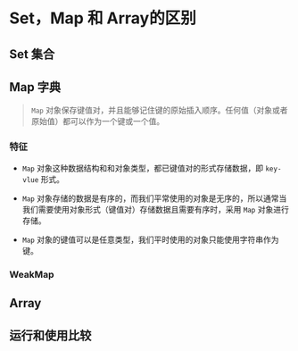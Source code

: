 # Set，Map 和 Array的区别

## Set 集合





## Map 字典

> `Map` 对象保存键值对，并且能够记住键的原始插入顺序。任何值（对象或者原始值）都可以作为一个键或一个值。

### 特征

- `Map` 对象这种数据结构和和对象类型，都已键值对的形式存储数据，即 `key-vlue` 形式。

- `Map` 对象存储的数据是有序的，而我们平常使用的对象是无序的，所以通常当我们需要使用对象形式（键值对）存储数据且需要有序时，采用 `Map` 对象进行存储。

- `Map` 对象的键值可以是任意类型，我们平时使用的对象只能使用字符串作为键。

### WeakMap



## Array 



## 运行和使用比较


